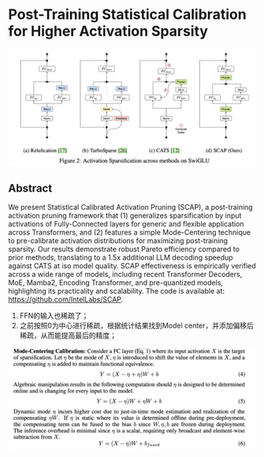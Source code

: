 # Post-Training Statistical Calibration for Higher Activation Sparsity

![](fig2.png)

## Abstract

We present Statistical Calibrated Activation Pruning (SCAP), a post-training
activation pruning framework that (1) generalizes sparsification by input
activations of Fully-Connected layers for generic and flexible application
across Transformers, and (2) features a simple Mode-Centering technique to
pre-calibrate activation distributions for maximizing post-training sparsity.
Our results demonstrate robust Pareto efficiency compared to prior methods,
translating to a 1.5x additional LLM decoding speedup against CATS at iso model
quality. SCAP effectiveness is empirically verified across a wide range of
models, including recent Transformer Decoders, MoE, Mamba2, Encoding
Transformer, and pre-quantized models, highlighting its practicality and
scalability. The code is available at: https://github.com/IntelLabs/SCAP.

1. FFN的输入也稀疏了；
2. 之前按照0为中心进行稀疏，根据统计结果找到Model center，并添加偏移后稀疏，从而能提高最后的精度；
   
![](eq4.png)